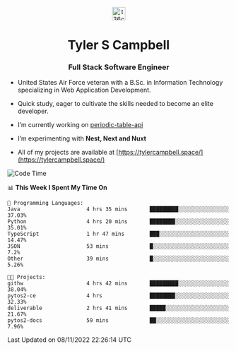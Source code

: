 <p align="center">
<a href="https://www.linkedin.com/in/t36campbell" target="blank"><img align="center" src="https://ik.imagekit.io/t36campbell/Portfolio/linkedin.png.original_m8bbGgPh6.png" alt="t36campbell" height="30" width="30" /></a>
</p>
<h1 align="center">Tyler S Campbell</h1>
<h3 align="center">Full Stack Software Engineer</h3>

* United States Air Force veteran with a B.Sc. in Information Technology specializing in Web Application Development. 

* Quick study, eager to cultivate the skills needed to become an elite developer.

* I’m currently working on [periodic-table-api](https://github.com/t36campbell/periodic-table-api)

* I’m experimenting with **Nest, Next and Nuxt**

* All of my projects are available at [https://tylercampbell.space/](https://tylercampbell.space/)

<!--START_SECTION:waka-->
![Code Time](http://img.shields.io/badge/Code%20Time-1%2C978%20hrs%2049%20mins-blue)

📊 **This Week I Spent My Time On** 

```text
💬 Programming Languages: 
Java                     4 hrs 35 mins       █████████░░░░░░░░░░░░░░░░   37.03% 
Python                   4 hrs 20 mins       ████████░░░░░░░░░░░░░░░░░   35.01% 
TypeScript               1 hr 47 mins        ███░░░░░░░░░░░░░░░░░░░░░░   14.47% 
JSON                     53 mins             █░░░░░░░░░░░░░░░░░░░░░░░░   7.2% 
Other                    39 mins             █░░░░░░░░░░░░░░░░░░░░░░░░   5.26%

🐱‍💻 Projects: 
githw                    4 hrs 42 mins       █████████░░░░░░░░░░░░░░░░   38.04% 
pytos2-ce                4 hrs               ████████░░░░░░░░░░░░░░░░░   32.33% 
deliverable              2 hrs 41 mins       █████░░░░░░░░░░░░░░░░░░░░   21.67% 
pytos2-docs              59 mins             ██░░░░░░░░░░░░░░░░░░░░░░░   7.96%

```


 Last Updated on 08/11/2022 22:26:14 UTC
<!--END_SECTION:waka-->
